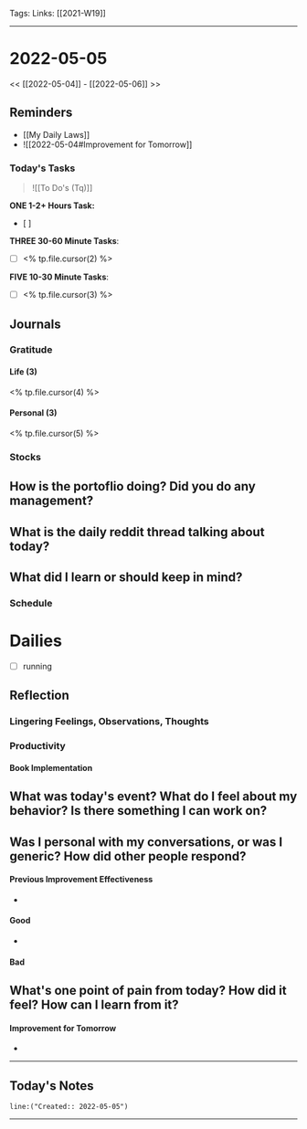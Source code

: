 Tags:
Links: [[2021-W19]]
___
# 2022-05-05
<< [[2022-05-04]] - [[2022-05-06]] >>
## Reminders
- [[My Daily Laws]]
- ![[2022-05-04#Improvement for Tomorrow]]
### Today's Tasks
> ![[To Do's (Tq)]]

**ONE 1-2+ Hours Task:**
- [ ] 



**THREE 30-60 Minute Tasks**:
- [ ] <% tp.file.cursor(2) %>

**FIVE 10-30 Minute Tasks**:
- [ ] <% tp.file.cursor(3) %>
## Journals
### Gratitude
#### Life (3)
<% tp.file.cursor(4) %>
#### Personal (3)
<% tp.file.cursor(5) %>

### Stocks
**How is the portoflio doing? Did you do any management?**
- 

**What is the daily reddit thread talking about today?**
- 

**What did I learn or should keep in mind?**
- 

### Schedule
# Dailies
- [ ] running
## Reflection
### Lingering Feelings, Observations, Thoughts

### Productivity
#### Book Implementation
**What was today's event? What do I feel about my behavior? Is there something I can work on?**
- 
**Was I personal with my conversations, or was I generic? How did other people respond?**
- 
#### Previous Improvement Effectiveness 
- 
#### Good
- 
#### Bad
**What's one point of pain from today? How did it feel? How can I learn from it?**
- 
#### Improvement for Tomorrow
- 
___
## Today's Notes
```query
line:("Created:: 2022-05-05")
```
___
